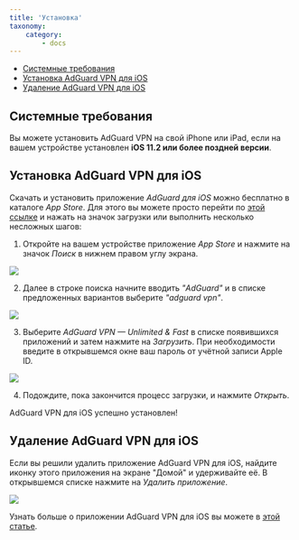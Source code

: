 ```yaml
---
title: 'Установка'
taxonomy:
    category:
        - docs
---
```

* [Системные требования](#requirements)
* [Установка AdGuard VPN для iOS](#installation)
* [Удаление AdGuard VPN для iOS](#deinstallation)

<a name="requirements"></a>

## Системные требования

Вы можете установить AdGuard VPN на свой iPhone или iPad, если на вашем устройстве установлен **iOS 11.2 или более поздней версии**.

<a name="installation"></a>

## Установка AdGuard VPN для iOS

Скачать и установить приложение *AdGuard для iOS* можно бесплатно в каталоге *App Store*. Для этого вы можете просто перейти по [этой ссылке](https://agrd.io/ios_vpn) и нажать на значок загрузки или выполнить несколько несложных шагов:

1. Откройте на вашем устройстве приложение *App Store* и нажмите на значок *Поиск* в нижнем правом углу экрана.

<img src="https://cdn.adguard.com/public/Adguard/kb/vpn-install/app-store-ru.png" style="max-width: 350px; ">

2. Далее в строке поиска начните вводить *"AdGuard"* и в списке предложенных вариантов выберите *"adguard vpn"*.

<img src="https://cdn.adguard.com/public/Adguard/kb/vpn-install/search-ru.png" style="max-width: 350px; ">

3. Выберите *AdGuard VPN — Unlimited & Fast* в списке появившихся приложений и затем нажмите на *Загрузить*. При необходимости введите в открывшемся окне ваш пароль от учётной записи Apple ID.

<img src="https://cdn.adguard.com/public/Adguard/kb/vpn-install/adguard-vpn-ru.png" style="max-width: 350px; ">

4. Подождите, пока закончится процесс загрузки, и нажмите *Открыть*.

AdGuard VPN для iOS успешно установлен!

<a name="deinstallation"></a>

## Удаление AdGuard VPN для iOS

Если вы решили удалить приложение AdGuard VPN для iOS, найдите иконку этого приложения на экране "Домой" и удерживайте её. В открывшемся списке нажмите на *Удалить приложение*.

<img src="https://cdn.adguard.com/public/Adguard/kb/vpn-install/deinstall-ru.png" style="max-width: 350px; ">

Узнать больше о приложении AdGuard VPN для iOS вы можете в [этой статье](link).


